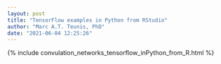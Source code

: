 ```yaml
---
layout: post
title: "TensorFlow examples in Python from RStudio"
author: "Marc A.T. Teunis, PhD" 
date: "2021-06-04 12:25:26"
---
```


{% include convulation_networks_tensorflow_inPython_from_R.html %}
